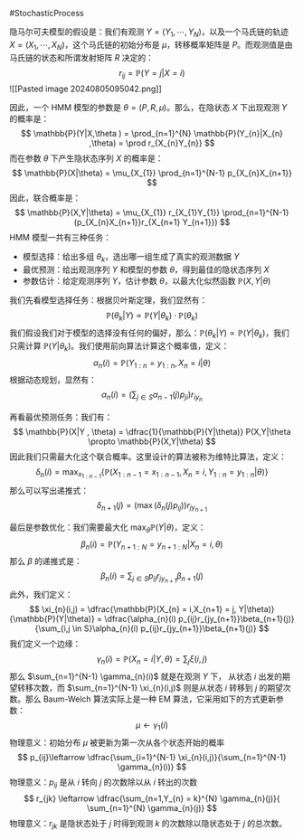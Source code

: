 #StochasticProcess 

隐马尔可夫模型的假设是：我们有观测 $Y = (Y_{1},\cdots,Y_{N})$，以及一个马氏链的轨迹 $X= (X_{1},\cdots ,X_{N})$，这个马氏链的初始分布是 $\mu$，转移概率矩阵是 $P$。而观测值是由马氏链的状态和所谓发射矩阵 $R$ 决定的：
$$
r_{ij} = \mathbb{P}(Y = j |X = i)
$$
![[Pasted image 20240805095042.png]]

因此，一个 HMM 模型的参数是 $\theta = (P,R ,\mu)$。那么，在隐状态 $X$ 下出现观测 $Y$ 的概率是：
$$
\mathbb{P}(Y|X,\theta ) = \prod_{n=1}^{N} \mathbb{P}(Y_{n}|X_{n}  ,\theta)  = \prod r_{X_{n}Y_{n}}
$$
而在参数 $\theta$ 下产生隐状态序列 $X$ 的概率是：
$$
\mathbb{P}(X|\theta) = \mu_{X_{1}} \prod_{n=1}^{N-1} p_{X_{n}X_{n+1}}
$$
因此，联合概率是：
$$
\mathbb{P}(X,Y|\theta) = \mu_{X_{1}} r_{X_{1}Y_{1}} \prod_{n=1}^{N-1} (p_{X_{n}X_{n+1}}r_{X_{n+1} Y_{n+1}})
$$
HMM 模型一共有三种任务：
- 模型选择：给出多组 $\theta_{k}$，选出哪一组生成了真实的观测数据 $Y$
- 最优预测：给出观测序列 $Y$ 和模型的参数 $\theta$，得到最佳的隐状态序列 $X$
- 参数估计：给定观测序列 $Y$，估计参数 $\theta$，以最大化似然函数 $\mathbb{P}(X,Y|\theta  )$

我们先看模型选择任务：根据贝叶斯定理，我们显然有：
$$
\mathbb{P}(\theta_{k}|Y) \propto \mathbb{P}(Y|\theta_{k}) \cdot \mathbb{P}(\theta_{k})
$$
我们假设我们对于模型的选择没有任何的偏好，那么：$\mathbb{P}(\theta_{k}|Y) \propto \mathbb{P}(Y|\theta_{k})$，我们只需计算 $\mathbb{P}(Y|\theta_{k})$。我们使用前向算法计算这个概率值，定义：
$$
\alpha_{n}(i) = \mathbb{P}(Y_{1:n} = y_{1:n} , X_{n} = i |\theta)
$$
根据动态规划，显然有：
$$
\alpha_{n}(i) = \left(\sum_{j \in S} \alpha_{n-1}(j) p_{ji}\right) r_{iy_{n}}
$$

再看最优预测任务：我们有：
$$
\mathbb{P}(X|Y , \theta) = \dfrac{1}{\mathbb{P}(Y|\theta)} P(X,Y|\theta \propto \mathbb{P}(X,Y|\theta)
$$
因此我们只需最大化这个联合概率。这里设计的算法被称为维特比算法，定义：
$$
\delta_{n}(i) = \max_{x_{1:n-1}} \{\mathbb{P}(X_{1:n-1} = x_{1:n-1} ,X_{n}   = i , Y_{1:n} = y_{1:n} | \theta)\}
$$
那么可以写出递推式：
$$
\delta_{n+1} (j)  = (\max(\delta_{n}(j) p_{ij})) r_{jy_{n+1}}
$$

最后是参数优化：我们需要最大化 $\max_{\theta} \mathbb{P}(Y|\theta)$，定义：
$$
\beta_{n}(i) = \mathbb{P}(Y_{n+1:N} = y_{n+1:N } |X_{n} = i, \theta)
$$
那么 $\beta$ 的递推式是：
$$
\beta_{n}(i) = \sum_{j \in S} p_{ij}r_{jy_{n+1}} \beta_{n+1}(j)
$$
此外，我们定义：
$$
\xi_{n}(i,j) = \dfrac{\mathbb{P}(X_{n} = i,X_{n+1} = j, Y|\theta)}{\mathbb{P}(Y|\theta)} = \dfrac{\alpha_{n}(i) p_{ij}r_{jy_{n+1}}\beta_{n+1}(j)}{\sum_{i,j \in S}\alpha_{n}(i) p_{ij}r_{jy_{n+1}}\beta_{n+1}(j)}
$$
我们定义一个边缘：
$$
\gamma_{n}(i) = \mathbb{P}(X_{n} = i|Y,\theta) = \sum_{j} \xi (i,j)
$$
那么 $\sum_{n=1}^{N-1} \gamma_{n}(i)$ 就是在观测 $Y$ 下， 从状态 $i$ 出发的期望转移次数，而 $\sum_{n=1}^{N-1} \xi_{n}(i,j)$ 则是从状态 $i$ 转移到 $j$ 的期望次数。那么 Baum-Welch 算法实际上是一种 EM 算法，它采用如下的方式更新参数：
$$
\mu \leftarrow \gamma_{1}(i)
$$
物理意义：初始分布 $\mu$ 被更新为第一次从各个状态开始的概率
$$
p_{ij}\leftarrow  \dfrac{\sum_{i=1}^{N-1} \xi_{n}(i,j)}{\sum_{n=1}^{N-1} \gamma_{n}(i)}
$$
物理意义：$p_{ij}$ 是从 $i$ 转向 $j$ 的次数除以从 $i$ 转出的次数
$$
r_{jk} \leftarrow \dfrac{\sum_{n=1,Y_{n} = k}^{N} \gamma_{n}(j)}{ \sum_{n=1}^{N} \gamma_{n}(j)}
$$
物理意义：$r_{jk}$ 是隐状态处于 $j$ 时得到观测 $k$ 的次数除以隐状态处于 $j$ 的总次数。



